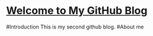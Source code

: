 [**Welcome to My GitHub Blog**](https://github.com/bbxytl/bbxytl.github.com/tree/master/blog)
=================
#Introduction
This is my second github blog.
#About me
